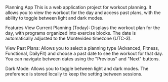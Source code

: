 Planning App
This is a web application project for workout planning. It allows you to view the workout for the day and access past plans, with the ability to toggle between light and dark modes.

Features
View Current Planning (Today):
Displays the workout plan for the day, with programs organized into exercise blocks. The date is automatically adjusted to the Montevideo timezone (UTC-3).

View Past Plans:
Allows you to select a planning type (Advanced, Fitness, Functional, DailyFit) and choose a past date to see the workout for that day.
You can navigate between dates using the "Previous" and "Next" buttons.

Dark Mode:
Allows you to toggle between light and dark modes. The preference is stored locally to keep the setting between sessions.
